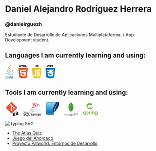 # Daniel Alejandro Rodriguez Herrera

### @danielrguezh
Estudiante de Desarrollo de Aplicaciones Multiplataforma. / App Development student.

## Languages I am currently learning and using:
<div style="display: flex; gap: 10px; align-items: center;">
  <img src="img/java-logo.png" height="50" />
  <img src="img/html-js-css.png" height="50" />
</div>

## Tools I am currently learning and using:
<div style="display: flex; gap: 10px; align-items: center;">
  <img src="img/git-logo.png" height="50" />
  <img src="img/sql-server-logo.png" height="50" />
  <img src="img/sqlite-logo.png" height="50" />
  <img src="img/mongodb-logo.png" height="50" />
  <img src="img/spring-logo.png" height="50" />
</div>

<p align="left">
  <img src="https://readme-typing-svg.demolab.com?font=Fira+Code&weight=600&size=22&pause=1000&color=AB2A3E&multiline=true&width=600&height=60&lines=Check+out+my+projects!" alt="Typing SVG" />
</p>

* [The Atlas Quiz](https://github.com/danielrguezh/the-atlas-quiz)
* [Juego del Ahorcado](https://github.com/danielrguezh/Juego-del-Ahorcado)
* [Proyecto Palworld: Entornos de Desarrollo](https://github.com/danielrguezh/Proyecto-Palworld-Entornos-de-desarrollo)
